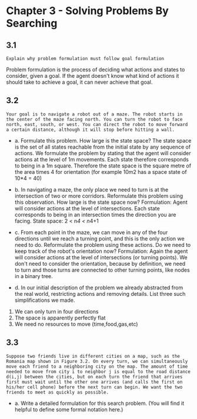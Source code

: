 # Chapter 3 - Solving Problems By Searching

## 3.1 
```
Explain why problem formulation must follow goal formulation
```
Problem formulation is the process of deciding what actions and states to consider, given a goal.
If the agent doesn't know what kind of actions it should take to achieve a goal, it can never achieve that goal.

## 3.2
```
Your goal is to navigate a robot out of a maze. The robot starts in the center of the maze facing north. You can turn the robot to face north, east, south, or west. You can direct the robot to move forward a certain distance, although it will stop before hitting a wall.
```
* a. Formulate this problem. How large is the state space?
The state space is the set of all states reachable from the initial state by any sequence of actions.
We formulate the problem by stating that the agent will consider actions at the level of 1m movements. Each state therefore corresponds to being in a 1m square.
Therefore the state space is the square metre of the area times 4 for orientation (for example 10m2 has a space state of 10*4 = 40)

* b. In navigating a maze, the only place we need to turn is at the intersection of two or more corridors. Reformulate this problem using this observation. How large is the state space now?
Formulation: Agent will consider actions at the level of intersections. Each state corresponds to being in an intersection times the direction you are facing.
State space: 2 < n*4 < n*4+1

* c. From each point in the maze, we can move in any of the four directions until we reach a turning point, and this is the only action we need to do. Reformulate the problem using these actions. Do we need to keep track of the robot's orientation now?
Formulation: Again the agent will consider actions at the level of intersections (or turning points). We don't need to consider the orientation, because by definition, we need to turn and those turns are connected to other turning points, like nodes in a binary tree.

* d. In our initial description of the problem we already abstracted from the real world, restricting actions and removing details. List three such simplifications we made.
1. We can only turn in four directions
2. The space is apparently perfectly flat
3. We need no resources to move (time,food,gas,etc)

## 3.3
```
Suppose two friends live in different cities on a map, such as the Romania map shown in Figure 3.2. On every turn, we can simultaneously move each friend to a neighboring city on the map. The amount of time needed to move from city i to neighbor j is equal to the road distance d(i,j) between the cities, but on each turn the friend that arrives first must wait until the other one arrives (and calls the first on his/her cell phone) before the next turn can begin. We want the two friends to meet as quickly as possible.
```
* a. Write a detailed formulation for this search problem. (You will find it helpful to define some formal notation here.)

